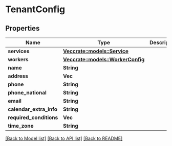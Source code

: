 # TenantConfig

## Properties

Name | Type | Description | Notes
------------ | ------------- | ------------- | -------------
**services** | [**Vec<crate::models::Service>**](Service.md) |  | 
**workers** | [**Vec<crate::models::WorkerConfig>**](WorkerConfig.md) |  | 
**name** | **String** |  | 
**address** | **Vec<String>** |  | 
**phone** | **String** |  | 
**phone_national** | **String** |  | 
**email** | **String** |  | 
**calendar_extra_info** | **String** |  | 
**required_conditions** | **Vec<String>** |  | 
**time_zone** | **String** |  | 

[[Back to Model list]](../README.md#documentation-for-models) [[Back to API list]](../README.md#documentation-for-api-endpoints) [[Back to README]](../README.md)


